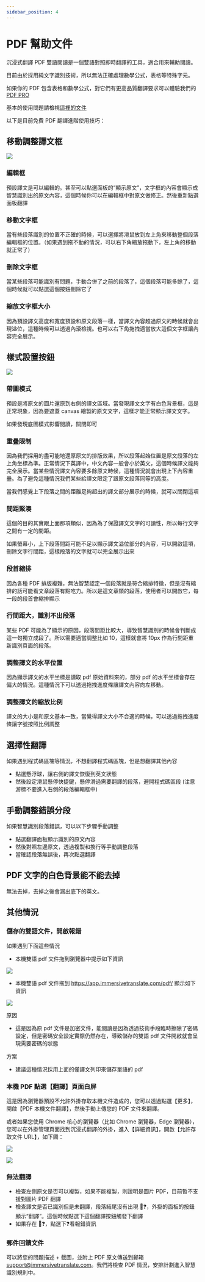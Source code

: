 ```yaml
---
sidebar_position: 4
---
```


# PDF 幫助文件

沉浸式翻譯 PDF 雙語閱讀是一個雙語對照即時翻譯的工具，適合用來輔助閱讀。

目前由於採用純文字識別技術，所以無法正確處理數學公式，表格等特殊字元。

如果你的 PDF 包含表格和數學公式，對它們有更高品質翻譯要求可以體驗我們的 [PDF PRO](https://app.immersivetranslate.com/pdf-pro/)

基本的使用問題請檢視[這裡的文件](/docs/usage/#pdf-%E6%96%87%E4%BB%B6翻譯)

以下是目前免費 PDF 翻譯進階使用技巧：

## 移動調整譯文框

![](https://s.immersivetranslate.com/static/official-static/assets/docs/doc-assets/pdf-move.png)

### 編輯框

預設譯文是可以編輯的。甚至可以點選面板的“顯示原文”，文字框的內容會顯示成智慧識別出的原文內容，這個時候你可以在編輯框中對原文做修正。然後重新點選面板翻譯

### 移動文字框

當有些段落識別的位置不正確的時候，可以選擇將滑鼠放到左上角來移動整個段落編輯框的位置。（如果遇到拖不動的情況，可以右下角縮放拖動下，左上角的移動就正常了）

### 刪除文字框

當某些段落可能識別有問題，手動合併了之前的段落了，這個段落可能多餘了，這個時候就可以點選這個按鈕刪除它了

### 縮放文字框大小

因為預設譯文高度和寬度預設和原文段落一樣，當譯文內容超過原文的時候就會出現溢位，這種時候可以透過內滾檢視。也可以右下角拖拽適當放大這個文字框讓內容完全展示。

## 樣式設置按鈕

![](https://s.immersivetranslate.com/static/official-static/assets/docs/doc-assets/pdf-control.png)

### 帶圖模式

預設是將原文的圖片還原到右側的譯文區域。當發現譯文文字有白色背景框，這是正常現象，因為要遮蓋 canvas 繪製的原文文字，這樣才能正常顯示譯文文字。

如果發現底圖模式影響閱讀，關閉即可

### 重疊限制

因為我們採用的盡可能地還原原文的排版效果，所以段落起始位置是原文段落的左上角坐標為準。正常情況下英譯中，中文內容一般會小於英文，這個時候譯文能夠完全展示。當某些情況譯文內容要多餘原文時候，這種情況就會出現上下內容重疊。為了避免這種情況我們某些給譯文限定了跟原文段落同等的高度。

當我們感覺上下段落之間的距離足夠超出的譯文部分展示的時候，就可以關閉這項

### 間距緊湊

這個的目的其實跟上面那項類似，因為為了保證譯文文字的可讀性，所以每行文字之間有一定的間距。

如果螢幕小，上下段落間距可能不足以顯示譯文溢位部分的內容，可以開啟這項，刪除文字行間距，這樣段落的文字就可以完全展示出來

### 段首縮排

因為各種 PDF 排版複雜，無法智慧認定一個段落就是符合縮排特徵，但是沒有縮排的話可能看文章段落有點吃力。所以是這文章類的段落，使用者可以開啟它，每一段的段首會縮排顯示

### 行間距大，識別不出段落

某些 PDF 可能為了顯示的原因，段落間距比較大，導致智慧識別的時候會判斷成這一句獨立成段了。所以需要適當調整比如 10，這樣就會將 10px 作為行間距重新識別頁面的段落。

### 調整譯文的水平位置

因為顯示譯文的水平坐標是讀取 pdf 原始資料來的，部分 pdf 的水平坐標會存在偏大的情況。這種情況下可以透過拖拽進度條讓譯文內容向左移動。

### 調整譯文的縮放比例

譯文的大小是和原文基本一致，當覺得譯文大小不合適的時候，可以透過拖拽進度條讓字號按照比例調整

## 選擇性翻譯

如果遇到程式碼區塊等情況，不想翻譯程式碼區塊，但是想翻譯其他內容

- 點選懸浮球，讓右側的譯文恢復到英文狀態
- 然後設定滑鼠懸停快捷鍵，懸停滑過需要翻譯的段落，避開程式碼區段 (注意游標不要進入右側的段落編輯框中)

## 手動調整錯誤分段

如果智慧識別段落錯誤，可以以下步驟手動調整

- 點選翻譯面板顯示識別的原文內容
- 然後對照左邊原文，透過複製和換行等手動調整段落
- 當確認段落無誤後，再次點選翻譯

## PDF 文字的白色背景能不能去掉

無法去掉，去掉之後會漏出底下的英文。

## 其他情況

### 儲存的雙語文件，開啟報錯

如果遇到下面這些情況

- 本機雙語 pdf 文件拖到瀏覽器中提示如下資訊

![](https://s.immersivetranslate.com/static/official-static/assets/docs/doc-assets/pdf-open-error.png)

- 本機雙語 pdf 文件拖到 https://app.immersivetranslate.com/pdf/ 顯示如下資訊

![](https://s.immersivetranslate.com/static/official-static/assets/docs/doc-assets/pdf-open-pwd.png)

原因

- 這是因為原 pdf 文件是加密文件，能閱讀是因為透過技術手段臨時擦除了密碼設定，但是密碼安全設定實際仍然存在，導致儲存的雙語 pdf 文件開啟就會呈現需要密碼的狀態

方案

- 建議這種情況採用上面的僅譯文列印來儲存單語的 pdf

### 本機 PDF 點選【翻譯】頁面白屏

這是因為瀏覽器預設不允許外掛存取本機文件造成的，您可以透過點選【更多】，開啟【PDF 本機文件翻譯】，然後手動上傳您的 PDF 文件來翻譯。

或者如果您使用 Chrome 核心的瀏覽器（比如 Chrome 瀏覽器，Edge 瀏覽器），您可以在外掛管理頁面找到沉浸式翻譯的外掛，進入【詳細資訊】，開啟【允許存取文件 URL】，如下圖：

![](https://s.immersivetranslate.com/assets/allow-local-file-1.png)

![](https://s.immersivetranslate.com/assets/allow-pdf-2.png)

### 無法翻譯

- 檢查左側原文是否可以複製，如果不能複製，則證明是圖片 PDF，目前暫不支援對圖片 PDF 翻譯
- 檢查譯文是否已識別但是未翻譯，段落結尾沒有出現 🔄❓，外掛的面板的按鈕顯示“翻譯”。這個時候點選下這個翻譯按鈕觸發下翻譯
- 如果存在 🔄❓，點選下❓看報錯資訊

### 郵件回饋文件

可以將您的問題描述 + 截圖，並附上 PDF 原文傳送到郵箱 support@immersivetranslate.com。我們將檢查 PDF 情況，安排計劃進入智慧識別規則中。
